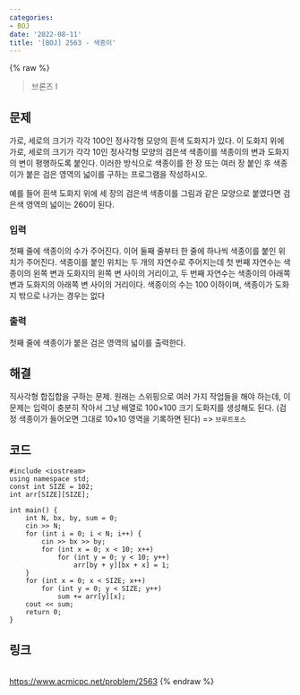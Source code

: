 ```yaml
---
categories:
- BOJ
date: '2022-08-11'
title: '[BOJ] 2563 - 색종이'
---
```


{% raw %}
> 브론즈 I<br>

## 문제
가로, 세로의 크기가 각각 100인 정사각형 모양의 흰색 도화지가 있다. 이 도화지 위에 가로, 세로의 크기가 각각 10인 정사각형 모양의 검은색 색종이를 색종이의 변과 도화지의 변이 평행하도록 붙인다. 이러한 방식으로 색종이를 한 장 또는 여러 장 붙인 후 색종이가 붙은 검은 영역의 넓이를 구하는 프로그램을 작성하시오.

예를 들어 흰색 도화지 위에 세 장의 검은색 색종이를 그림과 같은 모양으로 붙였다면 검은색 영역의 넓이는 260이 된다.

### 입력
첫째 줄에 색종이의 수가 주어진다. 이어 둘째 줄부터 한 줄에 하나씩 색종이를 붙인 위치가 주어진다. 색종이를 붙인 위치는 두 개의 자연수로 주어지는데 첫 번째 자연수는 색종이의 왼쪽 변과 도화지의 왼쪽 변 사이의 거리이고, 두 번째 자연수는 색종이의 아래쪽 변과 도화지의 아래쪽 변 사이의 거리이다. 색종이의 수는 100 이하이며, 색종이가 도화지 밖으로 나가는 경우는 없다

### 출력
첫째 줄에 색종이가 붙은 검은 영역의 넓이를 출력한다.

## 해결
직사각형 합집합을 구하는 문제. 원래는 스위핑으로 여러 가지 작업들을 해야 하는데, 이 문제는 입력이 충분히 작아서 그냥 배열로 100×100 크기 도화지를 생성해도 된다. (검정 색종이가 들어오면 그대로 10×10 영역을 기록하면 된다) => `브루트포스`

## 코드
```
#include <iostream>
using namespace std;
const int SIZE = 102;
int arr[SIZE][SIZE];

int main() {
	int N, bx, by, sum = 0;
	cin >> N;
	for (int i = 0; i < N; i++) {
		cin >> bx >> by;
		for (int x = 0; x < 10; x++)
			for (int y = 0; y < 10; y++)
				arr[by + y][bx + x] = 1;
	}
	for (int x = 0; x < SIZE; x++)
		for (int y = 0; y < SIZE; y++)
			sum += arr[y][x];
	cout << sum;
	return 0;
}
```

## 링크
<br>https://www.acmicpc.net/problem/2563
{% endraw %}